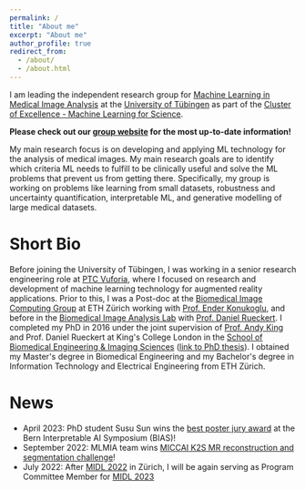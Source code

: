 ```yaml
---
permalink: /
title: "About me"
excerpt: "About me"
author_profile: true
redirect_from:
  - /about/
  - /about.html
---
```

I am leading the independent research group for [Machine Learning in Medical Image Analysis](https://mlmia-unitue.de)
at the [University of Tübingen](https://uni-tuebingen.de/en/university/) as part of the [Cluster of Excellence - Machine Learning for Science](https://uni-tuebingen.de/en/research/core-research/cluster-of-excellence-machine-learning/home/).

**Please check out our [group website](https://mlmia-unitue.de) for the most up-to-date information!**

My main research focus is on developing and applying ML technology for the analysis of medical images. My main research goals are to identify which criteria ML needs to fulfill to be clinically useful and solve the ML problems that prevent us from getting there. Specifically, my group is working on problems like learning from small datasets, robustness and uncertainty quantification, interpretable ML, and generative modelling of large medical datasets. 

<!-- Research Areas
======
My research focuses on developing machine learning methodologies that bridge the gap between ML theory and clinical applications. Specifically, I am interested in technologies facilitating human-AI collaboration, as well as using probabilistic modelling to discover disease effects and connections between clinical variables. I am pursuing those goals along the following directions:

 * **Safety and uncertainty**: In medical image analysis, confidently predicting something false can have devastating consequences. Hence, it is crucial to develop machine learning algorithms that reflect the various uncertainties in the medical image analysis pipeline and can help clinical practitioners to safely use this technology in practice.

* **Learning efficiently with fewer data**: Obtaining annotated data is very expensive in the medical field because only clinical professionals can do it. How can we learn with fewer data, and how can we obtain training data that are optimal for a certain task? 

* **Interpretable machine learning**: It is clear that artificial intelligence is in no position to replace clinicians and will not be for a long time, if ever. Therefore, we must develop techniques to allow clinicians and patients to optimally interface with machine learning algorithms. One important aspect of this question is making algorithmic decision processes transparent.

* **Human-in-the-loop systems**: Humans are an essential component in every ML system in multiple ways: they provide training data, they select and train the model, they operate the system. Thus it makes sense to put emphasis on the human role in this process for instance by developing techniques for reducing annotation effort, active learning, and interactive predictions. 

* **Exploiting shared information between tasks**: Often algorithms are learned from scratch for each new problem. Taking into account that many problems are related in various ways can help us create more intelligent algorithms. 

 * **Discovering effects in big medical data**: Recent advances in probabilistic machine learning techniques offer a unique opportunity to explore datasets with ten thousands of images (such as the [German National Cohort Study](https://www.klinikum.uni-heidelberg.de/radiologische-klinik/klinik-fuer-diagnostische-und-interventionelle-radiologie/forschung/research-projects/the-german-national-cohort)) to better understand disease processes. -->

<!-- See more details in the [Research Interests](research) section. -->

Short Bio
======
Before joining the University of Tübingen, I was working in a senior research engineering role at [PTC Vuforia](https://www.ptc.com/en/products/vuforia), where I focused on research and development of machine learning technology for augmented reality applications. Prior to this, I was a Post-doc at the [Biomedical Image Computing Group](https://bmic.ee.ethz.ch/) at ETH Zürich working with [Prof. Ender Konukoglu](http://people.ee.ethz.ch/~kender/), and before in the [Biomedical Image Analysis Lab](https://biomedia.doc.ic.ac.uk/) with [Prof. Daniel Rueckert](http://wp.doc.ic.ac.uk/dr/). I completed my PhD in 2016 under the joint supervision of [Prof. Andy King](https://www.kcl.ac.uk/people/andrew-king) and Prof. Daniel Rueckert at King's College London in the [School of Biomedical Engineering & Imaging Sciences](https://www.kcl.ac.uk/bmeis) ([link to PhD thesis](files/phd_thesis.pdf)). I obtained my Master's degree in Biomedical Engineering and my Bachelor's degree in Information Technology and Electrical Engineering from ETH Zürich.

News
======
 * April 2023: PhD student Susu Sun wins the [best poster jury award](https://www.mlmia-unitue.de/news/2023-03-24-susu-bias-award/) at the Bern Interpretable AI Symposium (BIAS)!
 * September 2022: MLMIA team wins [MICCAI K2S MR reconstruction and segmentation challenge](https://www.mlmia-unitue.de/news/2022-11-03-recon-challenge-win/)! 
 * July 2022: After [MIDL 2022](https://2022.midl.io/) in Zürich, I will be again serving as Program Committee Member for [MIDL 2023](https://2023.midl.io/)